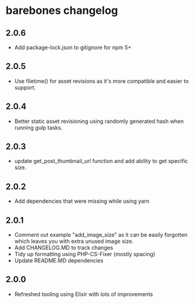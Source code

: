 # barebones changelog
## 2.0.6
* Add package-lock.json to gitignore for npm 5+

## 2.0.5
* Use filetime() for asset revisions as it's more compatible and easier to support.

## 2.0.4
* Better static asset revisioning using randomly generated hash when running gulp tasks.

## 2.0.3
* update get_post_thumbnail_url function and add ability to get specific size.

## 2.0.2
* Add dependencies that were missing while using yarn

## 2.0.1
* Comment out example "add_image_size" as it can be easily forgotten which leaves you with extra unused image size.
* Add CHANGELOG.MD to track changes
* Tidy up formatting using PHP-CS-Fixer (mostly spacing)
* Update README.MD dependencies

## 2.0.0
* Refreshed tooling using Elixir with lots of improvements
